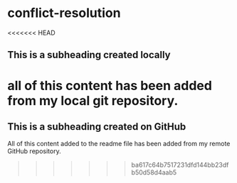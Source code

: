 # conflict-resolution

<<<<<<< HEAD
## This is a subheading created locally
all of this content has been added from my local git repository.
=======
## This is a subheading created on GitHub

All of this content added to the readme file has been added from my remote GitHub repository.
>>>>>>> ba617c64b7517231dfd144bb23dfb50d58d4aab5
